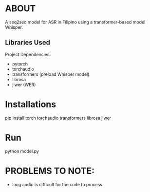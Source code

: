 # ABOUT
A seq2seq model for ASR in Filipino using a transformer-based model Whisper.

## Libraries Used
Project Dependencies:
- pytorch 
- torchaudio
- transformers (preload Whisper model)
- librosa
- jiwer (WER)

# Installations
pip install torch torchaudio transformers librosa jiwer

# Run
python model.py

# PROBLEMS TO NOTE:
- long audio is difficult for the code to process